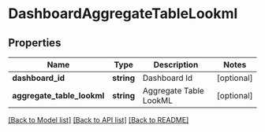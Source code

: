 # DashboardAggregateTableLookml

## Properties
Name | Type | Description | Notes
------------ | ------------- | ------------- | -------------
**dashboard_id** | **string** | Dashboard Id | [optional] 
**aggregate_table_lookml** | **string** | Aggregate Table LookML | [optional] 

[[Back to Model list]](../README.md#documentation-for-models) [[Back to API list]](../README.md#documentation-for-api-endpoints) [[Back to README]](../README.md)


